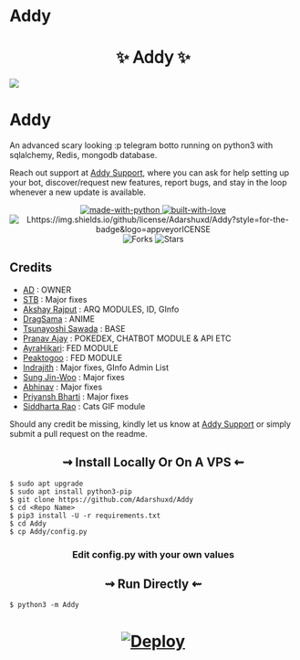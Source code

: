 # Addy
</h1>
</details> 

<h1 align="center"> 
    ✨ 𝖠𝖽𝖽𝗒 ✨ 
</h1>

![](https://te.legra.ph/file/5d2a3883dabe36d86773b.jpg)
# Addy

An advanced scary looking :p telegram botto running on python3 with sqlalchemy, Redis, mongodb database.

Reach out support at [Addy Support](https://t.me/AddySupport), where you can ask for help setting up your bot, discover/request new features, report bugs, and stay in the loop whenever a new update is available. 

<p align="center">
    <a href="https://python.org">
        <img src="http://forthebadge.com/images/badges/made-with-python.svg" alt="made-with-python">
    </a>
    <a href="https://github.com/Adarshuxd">
        <img src="http://ForTheBadge.com/images/badges/built-with-love.svg" alt="built-with-love">
    </a> <br>
    <img src="" alt="Lhttps://img.shields.io/github/license/Adarshuxd/Addy?style=for-the-badge&logo=appveyorICENSE">
    <img src="https://img.shields.io/github/forks/Adarshuxd/Addy?style=for-the-badge&logo=appveyor" alt="Forks">
    <img src="https://img.shields.io/github/stars/Adarshuxd/addy?style=for-the-badge&logo=appveyor" alt="Stars">
</p>

## Credits

+ [AD](https://github.com/Adarshuxd) : OWNER
+ [STB](https://github.com/STBxD) : Major fixes
+ [Akshay Rajput](https://github.com/TheHamkerCat) : ARQ MODULES, ID, GInfo
+ [DragSama](https://github.com/DragSama) : ANIME
+ [Tsunayoshi Sawada](https://github.com/TsunayoshiSawada) : BASE
+ [Pranav Ajay](https://github.com/MoeZilla) : POKEDEX, CHATBOT MODULE & API ETC
+ [AyraHikari](https://github.com/AyraHikari): FED MODULE
+ [Peaktogoo](https://github.com/peaktogoo) : FED MODULE
+ [Indrajith](https://github.com/TamilVip007) : Major fixes, GInfo Admin List
+ [Sung Jin-Woo](https://github.com/solo-dragon) : Major fixes
+ [Abhinav](https://github.com/Kanekiken099999) : Major fixes
+ [Priyansh Bharti](https://github.com/PriyanshBharti) : Major fixes
+ [Siddharta Rao](https://github.com/IzumiCypherX) : Cats GIF module


Should any credit be missing, kindly let us know at [Addy Support](https://t.me/AddySupport) or simply submit a pull request on the readme.


<h2 align="center"> 
   ⇝ Install Locally Or On A VPS ⇜
</h2>

```console
$ sudo apt upgrade
$ sudo apt install python3-pip
$ git clone https://github.com/Adarshuxd/Addy
$ cd <Repo Name>
$ pip3 install -U -r requirements.txt
$ cd Addy
$ cp Addy/config.py
```
 
<h3 align="center"> 
    Edit <b>config.py</b> with your own values
</h3>

<h2 align="center"> 
   ⇝ Run Directly ⇜
</h2>

```console
$ python3 -m Addy
```

<h1>
    <p align="center">
        <a href="https://heroku.com/deploy?template=https://github.com/Adarshuxd/Addy">
            <img src="https://www.herokucdn.com/deploy/button.svg" alt="Deploy">
        </a>
    </p>
</h1>
